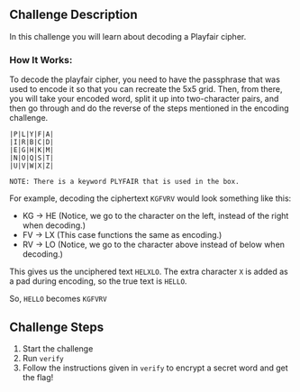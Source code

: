 ## Challenge Description
In this challenge you will learn about decoding a Playfair cipher.

### How It Works:

To decode the playfair cipher, you need to have the passphrase that was used to encode it so that you can recreate the 5x5 grid. Then, from there, you will take your encoded word, split it up into two-character pairs, and then go through and do the reverse of the steps mentioned in the encoding challenge. 

```
|P|L|Y|F|A|
|I|R|B|C|D|
|E|G|H|K|M|
|N|O|Q|S|T|
|U|V|W|X|Z|

NOTE: There is a keyword PLYFAIR that is used in the box. 
```

For example, decoding the ciphertext `KGFVRV` would look something like this:

- KG -> HE (Notice, we go to the character on the left, instead of the right when decoding.)
- FV -> LX (This case functions the same as encoding.)
- RV -> LO (Notice, we go to the character above instead of below when decoding.)

This gives us the unciphered text `HELXLO`. The extra character `X` is added as a pad during encoding, so the true text is `HELLO`. 

So, `HELLO` becomes `KGFVRV`

## Challenge Steps
1. Start the challenge
2. Run `verify`
3. Follow the instructions given in `verify` to encrypt a secret word and get the flag!
